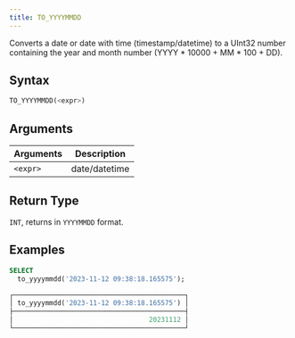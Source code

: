 ```yaml
---
title: TO_YYYYMMDD
---
```


Converts a date or date with time (timestamp/datetime) to a UInt32 number containing the year and month number (YYYY * 10000 + MM * 100 + DD).
## Syntax

```sql
TO_YYYYMMDD(<expr>)
```

## Arguments

| Arguments | Description   |
|-----------|---------------|
| `<expr>`  | date/datetime |

## Return Type

`INT`, returns in `YYYYMMDD` format.

## Examples

```sql
SELECT
  to_yyyymmdd('2023-11-12 09:38:18.165575');

┌───────────────────────────────────────────┐
│ to_yyyymmdd('2023-11-12 09:38:18.165575') │
├───────────────────────────────────────────┤
│                                  20231112 │
└───────────────────────────────────────────┘
```
